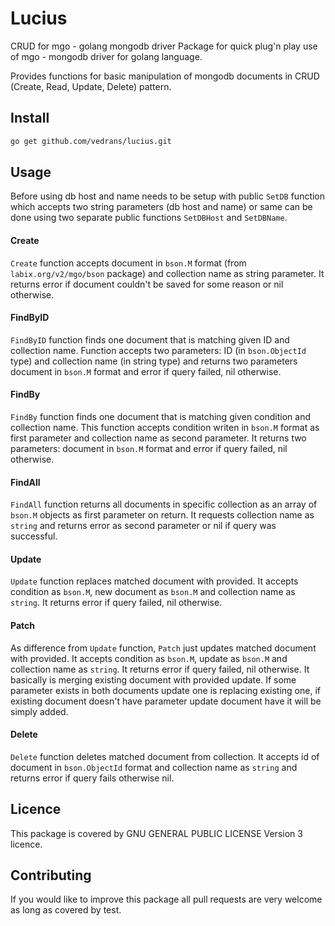 # Lucius
CRUD for mgo - golang mongodb driver
Package for quick plug'n play use of mgo - mongodb driver for golang language.

Provides functions for basic manipulation of mongodb documents in CRUD (Create, Read, Update, Delete) pattern.

## Install
```sh
go get github.com/vedrans/lucius.git
```

## Usage
Before using db host and name needs to be setup with public `SetDB` function which accepts two string parameters (db host and name) or same can be done using two separate public functions `SetDBHost` and `SetDBName`.

#### Create
`Create` function accepts document in `bson.M` format (from `labix.org/v2/mgo/bson` package) and collection name as string parameter. It returns error  if document couldn't be saved for some reason or nil otherwise.

#### FindByID
`FindByID` function finds one document that is matching given ID and collection name. Function accepts two parameters: ID (in `bson.ObjectId` type) and collection name (in string type) and returns two parameters document in `bson.M` format and error if query failed, nil otherwise.

#### FindBy
`FindBy` function finds one document that is matching given condition and collection name. This function accepts condition writen in `bson.M` format as first parameter and collection name as second parameter. It returns two parameters: document in `bson.M` format and error if query failed, nil otherwise. 

#### FindAll
`FindAll` function returns all documents in specific collection as an array of `bson.M` objects as first parameter on return. It requests collection name as `string` and returns error as second parameter or nil if query was successful. 

#### Update
`Update` function replaces matched document with provided. It accepts condition as `bson.M`, new document  as `bson.M` and collection name as `string`. It returns error if query failed, nil otherwise.

#### Patch
As difference from `Update` function, `Patch` just updates matched document with provided. It accepts condition as `bson.M`, update as `bson.M` and collection name as `string`. It returns error if query failed, nil otherwise. It basically is merging existing document with provided update. If some parameter exists in both documents update one is replacing existing one, if existing document doesn't have parameter update document have  it will be simply added.

#### Delete
`Delete` function deletes matched document from collection. It accepts id of document in `bson.ObjectId` format and collection name as `string` and returns error if query fails otherwise nil.

## Licence
This package is covered by GNU GENERAL PUBLIC LICENSE Version 3 licence.

## Contributing
If you would like to improve this package all pull requests are very welcome as long as covered by test.